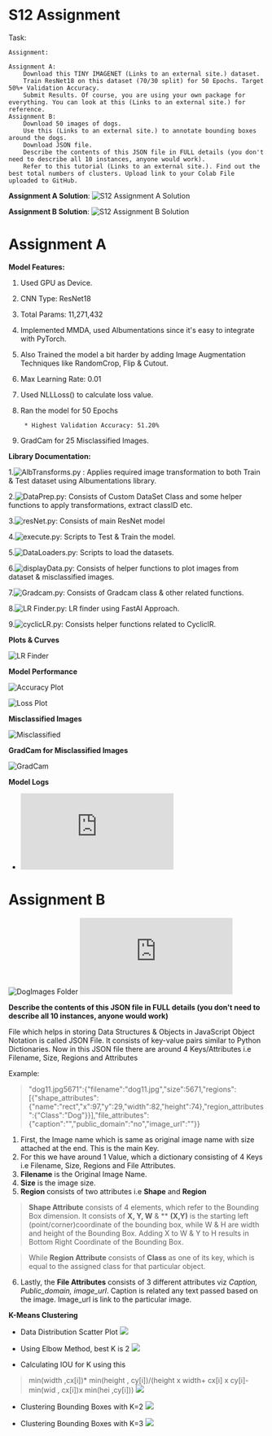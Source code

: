 # S12 Assignment

Task: 


    Assignment:
    
    Assignment A:
        Download this TINY IMAGENET (Links to an external site.) dataset. 
        Train ResNet18 on this dataset (70/30 split) for 50 Epochs. Target 50%+ Validation Accuracy. 
        Submit Results. Of course, you are using your own package for everything. You can look at this (Links to an external site.) for reference. 
    Assignment B:
        Download 50 images of dogs. 
        Use this (Links to an external site.) to annotate bounding boxes around the dogs.
        Download JSON file. 
        Describe the contents of this JSON file in FULL details (you don't need to describe all 10 instances, anyone would work). 
        Refer to this tutorial (Links to an external site.). Find out the best total numbers of clusters. Upload link to your Colab File uploaded to GitHub. 

 

**Assignment A Solution**: ![S12 Assignment A Solution](https://github.com/Gilf641/EVA4/blob/master/S12/S12_AssignmentSolution.ipynb)

**Assignment B Solution**: ![S12 Assignment B Solution](https://github.com/Gilf641/EVA4/blob/master/S12/S12_AssignmentSolution(K-Means).ipynb)



# Assignment A

**Model Features:**

1. Used GPU as Device.
2. CNN Type: ResNet18
3. Total Params: 11,271,432
4. Implemented MMDA, used Albumentations since it's easy to integrate with PyTorch.
5. Also Trained the model a bit harder by adding Image Augmentation Techniques like RandomCrop, Flip & Cutout.  
6. Max Learning Rate: 0.01
7. Used NLLLoss() to calculate loss value.
8. Ran the model for 50 Epochs 

        * Highest Validation Accuracy: 51.20%
        
9. GradCam for 25 Misclassified Images.


**Library Documentation:**

1.![AlbTransforms.py]() : Applies required image transformation to both Train & Test dataset using Albumentations library.

2.![DataPrep.py](): Consists of Custom DataSet Class and some helper functions to apply transformations, extract classID etc.

3.![resNet.py](): Consists of main ResNet model

4.![execute.py](): Scripts to Test & Train the model.

5.![DataLoaders.py](): Scripts to load the datasets.

6.![displayData.py](): Consists of helper functions to plot images from dataset & misclassified images.

7.![Gradcam.py](): Consists of Gradcam class & other related functions.

8.![LR Finder.py](): LR finder using FastAI Approach.

9.![cyclicLR.py](): Consists helper functions related to CycliclR.

**Plots & Curves**


![LR Finder](https://github.com/Gilf641/EVA4/blob/master/S12/Assignment-A/Images/LR%20finder.png)



**Model Performance**

![Accuracy Plot](https://github.com/Gilf641/EVA4/blob/master/S12/Assignment-A/Images/AccPlot.png)


![Loss Plot](https://github.com/Gilf641/EVA4/blob/master/S12/Assignment-A/Images/LossPlot.png)


**Misclassified Images**

![Misclassified](https://github.com/Gilf641/EVA4/blob/master/S12/Assignment-A/Images/Misclassified.png)

**GradCam for Misclassified Images**

![GradCam](https://github.com/Gilf641/EVA4/blob/master/S12/Assignment-A/Images/GradCam.png)




**Model Logs**
* ![Model Logs](https://github.com/Gilf641/EVA4/tree/master/S12/Assignment-A/ModelLogs.md)

# Assignment B 

![DogImages Folder](https://github.com/Gilf641/EVA4/tree/master/S12/Assignment-B/Dogs)
![JSON File](https://github.com/Gilf641/EVA4/blob/master/S12/Assignment-B/Dogs/dogsData.json)


**Describe the contents of this JSON file in FULL details (you don't need to describe all 10 instances, anyone would work)**

File which helps in storing Data Structures & Objects in JavaScript Object Notation is called JSON File. It consists of key-value pairs similar to Python Dictionaries. 
Now in this JSON file there are around 4 Keys/Attributes i.e Filename, Size, Regions and Attributes

Example: 
> "dog11.jpg5671":{"filename":"dog11.jpg","size":5671,"regions":[{"shape_attributes":{"name":"rect","x":97,"y":29,"width":82,"height":74},"region_attributes":{"Class":"Dog"}}],"file_attributes":{"caption":"","public_domain":"no","image_url":""}}

1. First, the Image name which is same as original image name with size attached at the end. This is the main Key. 
2. For this we have around 1 Value, which a dictionary consisting of 4 Keys i.e Filename, Size, Regions and File Attributes.
3. **Filename** is the Original Image Name.
4. **Size** is the image size.
5. **Region** consists of two attributes i.e **Shape** and **Region**
> **Shape Attribute** consists of 4 elements, which refer to the Bounding Box dimension. It consists of **X, Y, W** & ** 
    **(X,Y)** is the starting left (point/corner)coordinate of the bounding box, while W & H are width and height of the Bounding Box. Adding X to W & Y to H results in Bottom Right Coordinate of the Bounding Box. 
    
> While **Region Attribute** consists of **Class** as one of its key, which is equal to the assigned class for that particular object. 
6. Lastly, the **File Attributes** consists of 3 different attributes viz *Caption, Public_domain, image_url*. Caption is related any text passed based on the image. Image_url is link to the particular image. 


**K-Means Clustering**

* Data Distribution Scatter Plot
![](https://github.com/Gilf641/EVA4/blob/master/S12/Assignment-B/Images/BBX-Data%20Distributio.png)




* Using Elbow Method, best K is 2
![](https://github.com/Gilf641/EVA4/blob/master/S12/Assignment-B/Images/Elbow%20method.png)




* Calculating IOU for K using this 
>min(width ,cx[i])* min(height , cy[i])/(height x width+ cx[i] x cy[i]- min(wid , cx[i])x min(hei ,cy[i]))
![](https://github.com/Gilf641/EVA4/blob/master/S12/Assignment-A/Images/IOU%20Over%20K.png)




* Clustering Bounding Boxes with K=2
![](https://github.com/Gilf641/EVA4/blob/master/S12/Assignment-B/Images/K-means%202.png)




* Clustering Bounding Boxes with K=3
![](https://github.com/Gilf641/EVA4/blob/master/S12/Assignment-B/Images/K-means%203.png)


